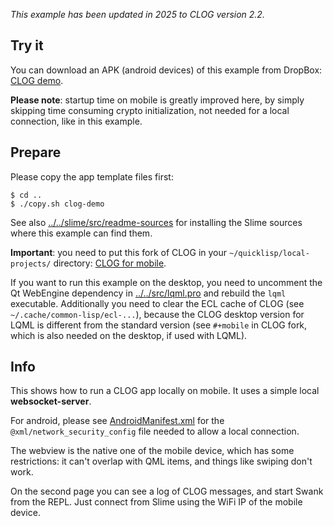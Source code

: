 *This example has been updated in 2025 to CLOG version 2.2.*


Try it
------

You can download an APK (android devices) of this example from DropBox:
[CLOG demo](https://www.dropbox.com/s/h5wy57niq4g12ec/CLOG-demo.apk?dl=0).

**Please note**: startup time on mobile is greatly improved here, by simply
skipping time consuming crypto initialization, not needed for a local
connection, like in this example.



Prepare
-------

Please copy the app template files first:
```
$ cd ..
$ ./copy.sh clog-demo
```

See also [../../slime/src/readme-sources](../../slime/src/readme-sources.md)
for installing the Slime sources where this example can find them.

**Important**: you need to put this fork of CLOG in your
`~/quicklisp/local-projects/` directory:
[CLOG for mobile](https://gitlab.com/eql/clog-for-mobile/-/blob/main/clog-2.2.tgz).

If you want to run this example on the desktop, you need to uncomment the Qt
WebEngine dependency in [../../src/lqml.pro](../../src/lqml.pro) and rebuild
the `lqml` executable. Additionally you need to clear the ECL cache of CLOG
(see `~/.cache/common-lisp/ecl-...`), because the CLOG desktop version for LQML
is different from the standard version (see `#+mobile` in CLOG fork, which is
also needed on the desktop, if used with LQML).



Info
----

This shows how to run a CLOG app locally on mobile. It uses a simple local
**websocket-server**.

For android, please see [AndroidManifest.xml](platforms/android/AndroidManifest.xml)
for the `@xml/network_security_config` file needed to allow a local connection.

The webview is the native one of the mobile device, which has some
restrictions: it can't overlap with QML items, and things like swiping don't
work.

On the second page you can see a log of CLOG messages, and start Swank from the
REPL. Just connect from Slime using the WiFi IP of the mobile device.
